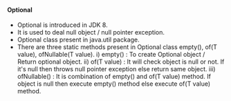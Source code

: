 #### Optional 
- Optional is introduced in JDK 8.
- It is used to deal null object / null pointer exception.
- Optional class present in java.util package.
- There are three static methods present in Optional class empty(), of(T value), ofNullable(T value).
  i) empty() : To create Optional object / Return optional object.
  ii) of(T value) : It will check object is null or not. If it's null then throws null pointer exception else return same object.
  iii) ofNullable() : It is combination of empty() and of(T value) method. If object is null then execute empty() method else execute of(T value) method.